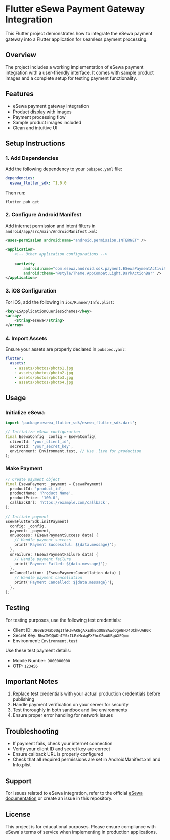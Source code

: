 # Flutter eSewa Payment Gateway Integration

This Flutter project demonstrates how to integrate the eSewa payment gateway into a Flutter application for seamless payment processing.

## Overview

The project includes a working implementation of eSewa payment integration with a user-friendly interface. It comes with sample product images and a complete setup for testing payment functionality.

## Features

- eSewa payment gateway integration
- Product display with images
- Payment processing flow
- Sample product images included
- Clean and intuitive UI


## Setup Instructions

### 1. Add Dependencies

Add the following dependency to your `pubspec.yaml` file:

```yaml
dependencies:
  esewa_flutter_sdk: ^1.0.0
```

Then run:
```
flutter pub get
```

### 2. Configure Android Manifest

Add internet permission and intent filters in `android/app/src/main/AndroidManifest.xml`:

```xml
<uses-permission android:name="android.permission.INTERNET" />

<application>
    <!-- Other application configurations -->
    
    <activity
        android:name="com.esewa.android.sdk.payment.ESewaPaymentActivity"
        android:theme="@style/Theme.AppCompat.Light.DarkActionBar" />
</application>
```

### 3. iOS Configuration

For iOS, add the following in `ios/Runner/Info.plist`:

```xml
<key>LSApplicationQueriesSchemes</key>
<array>
    <string>esewa</string>
</array>
```

### 4. Import Assets

Ensure your assets are properly declared in `pubspec.yaml`:

```yaml
flutter:
  assets:
    - assets/photos/photo1.jpg
    - assets/photos/photo2.jpg
    - assets/photos/photo3.jpg
    - assets/photos/photo4.jpg
```

## Usage

### Initialize eSewa

```dart
import 'package:esewa_flutter_sdk/esewa_flutter_sdk.dart';

// Initialize eSewa configuration
final EsewaConfig _config = EsewaConfig(
  clientId: 'your_client_id',
  secretId: 'your_secret_key',
  environment: Environment.test, // Use .live for production
);
```

### Make Payment

```dart
// Create payment object
final EsewaPayment _payment = EsewaPayment(
  productId: 'product_id',
  productName: 'Product Name',
  productPrice: '100.0',
  callbackUrl: 'https://example.com/callback',
);

// Initiate payment
EsewaFlutterSdk.initPayment(
  config: _config,
  payment: _payment,
  onSuccess: (EsewaPaymentSuccess data) {
    // Handle payment success
    print('Payment Successful: ${data.message}');
  },
  onFailure: (EsewaPaymentFailure data) {
    // Handle payment failure
    print('Payment Failed: ${data.message}');
  },
  onCancellation: (EsewaPaymentCancellation data) {
    // Handle payment cancellation
    print('Payment Cancelled: ${data.message}');
  },
);
```

## Testing

For testing purposes, use the following test credentials:

- Client ID: `JB0BBQ4aD0UqIThFJwAKBgAXEUkEGQUBBAwdOgABHD4DChwUAB0R`
- Secret Key: `BhwIWQQADhIYSxILExMcAgFXFhcOBwAKBgAXEQ==`
- Environment: `Environment.test`

Use these test payment details:
- Mobile Number: `9800000000`
- OTP: `123456`

## Important Notes

1. Replace test credentials with your actual production credentials before publishing
2. Handle payment verification on your server for security
3. Test thoroughly in both sandbox and live environments
4. Ensure proper error handling for network issues

## Troubleshooting

- If payment fails, check your internet connection
- Verify your client ID and secret key are correct
- Ensure callback URL is properly configured
- Check that all required permissions are set in AndroidManifest.xml and Info.plist

## Support

For issues related to eSewa integration, refer to the official [eSewa documentation](https://developer.esewa.com.np) or create an issue in this repository.

## License

This project is for educational purposes. Please ensure compliance with eSewa's terms of service when implementing in production applications.